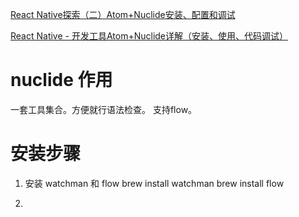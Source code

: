  [React Native探索（二）Atom+Nuclide安装、配置和调试](http://liuwangshu.cn/rn/primer/2-atom-nuclide.html)

[React Native - 开发工具Atom+Nuclide详解（安装、使用、代码调试）](http://www.hangge.com/blog/cache/detail_1490.html)


# nuclide 作用
一套工具集合。方便就行语法检查。
支持flow。


# 安装步骤

1. 安装 watchman 和 flow
brew install watchman
brew install flow

2. 
